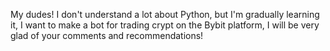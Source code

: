 My dudes! I don't understand a lot about Python, but I'm gradually learning it, I want to make a bot for trading crypt on the Bybit platform, I will be very glad of your comments and recommendations!
